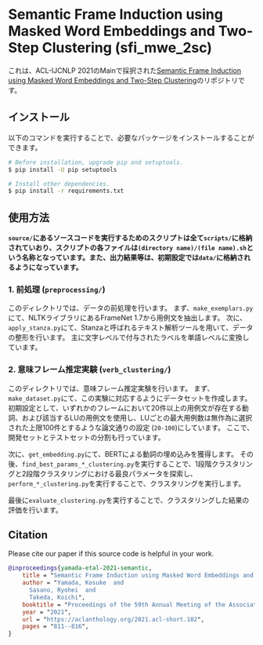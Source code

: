 # Semantic Frame Induction using Masked Word Embeddings and Two-Step Clustering (sfi_mwe_2sc)

これは、ACL-IJCNLP 2021のMainで採択された[Semantic Frame Induction using Masked Word Embeddings and Two-Step Clustering](https://aclanthology.org/2021.acl-short.102/)のリポジトリです。

## インストール

以下のコマンドを実行することで、必要なパッケージをインストールすることができます。
```sh
# Before installation, upgrade pip and setuptools.
$ pip install -U pip setuptools

# Install other dependencies.
$ pip install -r requirements.txt
```

## 使用方法

**`source/`にあるソースコードを実行するためのスクリプトは全て`scripts/`に格納されていおり、スクリプトの各ファイルは`(directory name)/(file name).sh`という名称となっています。また、出力結果等は、初期設定では`data/`に格納されるようになっています。**

### 1. 前処理 (`preprocessing/`)

このディレクトリでは、データの前処理を行います。
まず、`make_exemplars.py`にて、NLTKライブラリにあるFrameNet 1.7から用例文を抽出します。
次に、`apply_stanza.py`にて、Stanzaと呼ばれるテキスト解析ツールを用いて、データの整形を行います。
主に文字レベルで付与されたラベルを単語レベルに変換しています。

### 2. 意味フレーム推定実験 (`verb_clustering/`)

このディレクトリでは、意味フレーム推定実験を行います。
まず、`make_dataset.py`にて、この実験に対応するようにデータセットを作成します。
初期設定として、いずれかのフレームにおいて20件以上の用例文が存在する動詞、および該当するLUの用例文を使用し、LUごとの最大用例数は無作為に選択された上限100件とするような論文通りの設定 (`20-100`)にしています。
ここで、開発セットとテストセットの分割も行っています。

次に、`get_embedding.py`にて、BERTによる動詞の埋め込みを獲得します。
その後、`find_best_params_*_clustering.py`を実行することで、1段階クラスタリングと2段階クラスタリングにおける最良パラメータを探索し、`perform_*_clustering.py`を実行することで、クラスタリングを実行します。

最後に`evaluate_clustering.py`を実行することで、クラスタリングした結果の評価を行います。


## Citation

Please cite our paper if this source code is helpful in your work.

```bibtex
@inproceedings{yamada-etal-2021-semantic,
    title = "Semantic Frame Induction using Masked Word Embeddings and Two-Step Clustering",
    author = "Yamada, Kosuke  and
      Sasano, Ryohei  and
      Takeda, Koichi",
    booktitle = "Proceedings of the 59th Annual Meeting of the Association for Computational Linguistics and the 11th International Joint Conference on Natural Language Processing (Volume 2: Short Papers)",
    year = "2021",
    url = "https://aclanthology.org/2021.acl-short.102",
    pages = "811--816",
}
```
